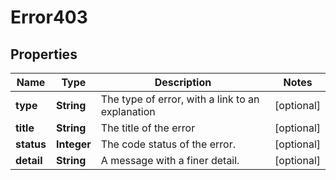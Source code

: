# Error403

## Properties
Name | Type | Description | Notes
------------ | ------------- | ------------- | -------------
**type** | **String** | The type of error, with a link to an explanation |  [optional]
**title** | **String** | The title of the error |  [optional]
**status** | **Integer** | The code status of the error. |  [optional]
**detail** | **String** | A message with a finer detail. |  [optional]
